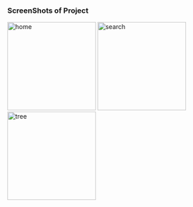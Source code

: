 <h3>ScreenShots of Project</h3>
<img src="https://github.com/user-attachments/assets/b636ad2b-6ad6-4c05-940c-a5fbe00f5f82" alt="home" width="200" />
<img src="https://github.com/user-attachments/assets/0954e151-42ed-4e5e-9720-49b8ab51b476" alt="search" width="200" />
<img src="https://github.com/user-attachments/assets/9265b445-ac95-457e-8e66-680cfb8cb658" alt="tree" width="200" />
